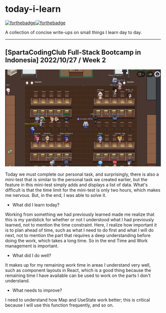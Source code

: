 # today-i-learn

[![forthebadge](https://forthebadge.com/images/badges/built-with-love.svg)](https://wajahatkarim.com)[![forthebadge](https://forthebadge.com/images/badges/makes-people-smile.svg)](https://wajahatkarim.com)

A collection of concise write-ups on small things I learn day to day.

---

## [SpartaCodingClub Full-Stack Bootcamp in Indonesia] 2022/10/27 / Week 2

![image](/images/8.png)

Today we must complete our personal task, and surprisingly, there is also a mini-test that is similar to the personal task we created earlier, but the feature in this mini-test simply adds and displays a list of data. What's difficult is that the time limit for the mini-test is only two hours, which makes me nervous. But, in the end, I was able to solve it.

- What did I learn today?

Working from something we had previously learned made me realize that this is my yardstick for whether or not I understood what I had previously learned, not to mention the time constraint. Here, I realize how important it is to plan ahead of time, such as what I need to do first and what I will do next, not to mention the part that requires a deep understanding before doing the work, which takes a long time. So in the end Time and Work management is important.

- What did I do well?

It makes up for my remaining work time in areas I understand very well, such as component layouts in React, which is a good thing because the remaining time I have available can be used to work on the parts I don't understand.

- What needs to improve?

I need to understand how Map and UseState work better; this is critical because I will use this function frequently, and so on.
